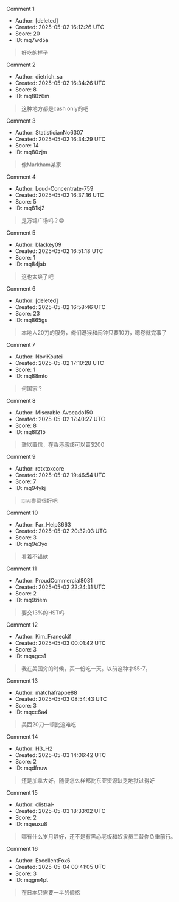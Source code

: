 Comment 1

- Author: [deleted]
- Created: 2025-05-02 16:12:26 UTC
- Score: 20
- ID: mq7wd5a

> 好吃的样子

Comment 2

- Author: dietrich_sa
- Created: 2025-05-02 16:34:26 UTC
- Score: 8
- ID: mq80z6m

> 这种地方都是cash only的吧

Comment 3

- Author: StatisticianNo6307
- Created: 2025-05-02 16:34:29 UTC
- Score: 14
- ID: mq80zjm

> 像Markham某家

Comment 4

- Author: Loud-Concentrate-759
- Created: 2025-05-02 16:37:16 UTC
- Score: 5
- ID: mq81kj2

> 是万锦广场吗？😁

Comment 5

- Author: blackey09
- Created: 2025-05-02 16:51:18 UTC
- Score: 1
- ID: mq84jab

> 这也太爽了吧

Comment 6

- Author: [deleted]
- Created: 2025-05-02 16:58:46 UTC
- Score: 23
- ID: mq865gs

> 本地人20刀的服务，俺们港猴和闹钟只要10刀，嗯卷就完事了

Comment 7

- Author: NoviKoutei
- Created: 2025-05-02 17:10:28 UTC
- Score: 1
- ID: mq88mto

> 何国家？

Comment 8

- Author: Miserable-Avocado150
- Created: 2025-05-02 17:40:27 UTC
- Score: 8
- ID: mq8f215

> 難以置信，在香港應該可以賣$200

Comment 9

- Author: rotxtoxcore
- Created: 2025-05-02 19:46:54 UTC
- Score: 7
- ID: mq94ykj

> 🇨🇦粵菜很好吧

Comment 10

- Author: Far_Help3663
- Created: 2025-05-02 20:32:03 UTC
- Score: 3
- ID: mq9e3yo

> 看着不错欸

Comment 11

- Author: ProudCommercial8031
- Created: 2025-05-02 22:24:31 UTC
- Score: 2
- ID: mq9ziem

> 要交13%的HST吗

Comment 12

- Author: Kim_Franeckif
- Created: 2025-05-03 00:01:42 UTC
- Score: 3
- ID: mqagcs1

> 我在美国穷的时候，买一份吃一天。以前这种才$5-7。

Comment 13

- Author: matchafrappe88
- Created: 2025-05-03 08:54:43 UTC
- Score: 3
- ID: mqcc6a4

> 美西20刀一顿比这难吃

Comment 14

- Author: H3_H2
- Created: 2025-05-03 14:06:42 UTC
- Score: 2
- ID: mqdfnuw

> 还是加拿大好，随便怎么样都比东亚资源缺乏地狱过得好

Comment 15

- Author: clistral-
- Created: 2025-05-03 18:33:02 UTC
- Score: 2
- ID: mqeuxu8

> 哪有什么岁月静好，还不是有黑心老板和奴隶员工替你负重前行。

Comment 16

- Author: ExcellentFox6
- Created: 2025-05-04 00:41:05 UTC
- Score: 3
- ID: mqgm4pt

> 在日本只需要一半的價格
